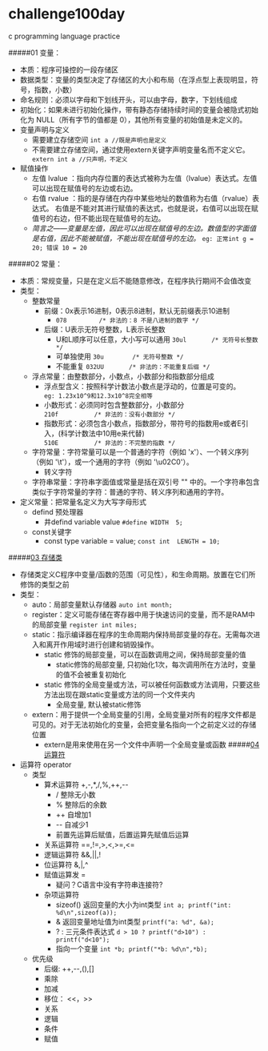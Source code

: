 # challenge100day
c programming language practice 

#####01 变量：
- 本质：程序可操控的一段存储区
- 数据类型：变量的类型决定了存储区的大小和布局（在浮点型上表现明显，符号，指数，小数）
- 命名规则：必须以字母和下划线开头，可以由字母，数字，下划线组成
- 初始化：如果未进行初始化操作，带有静态存储持续时间的变量会被隐式初始化为 NULL（所有字节的值都是 0），其他所有变量的初始值是未定义的。
- 变量声明与定义
    - 需要建立存储空间 ```int a //既是声明也是定义```
    - 不需要建立存储空间，通过使用extern关键字声明变量名而不定义它。 ``` extern int a //只声明，不定义```
- 赋值操作
    - 左值 lvalue ：指向内存位置的表达式被称为左值（lvalue）表达式。左值可以出现在赋值号的左边或右边。
    - 右值 rvalue ：指的是存储在内存中某些地址的数值称为右值（rvalue）表达式。
    右值是不能对其进行赋值的表达式，也就是说，右值可以出现在赋值号的右边，但不能出现在赋值号的左边。 
    - *简言之——变量是左值，因此可以出现在赋值号的左边。数值型的字面值是右值，因此不能被赋值，不能出现在赋值号的左边。*
    ```eg: 正常int g = 20; 错误 10 = 20 ```
    
#####02 常量：
- 本质：常规变量，只是在定义后不能随意修改，在程序执行期间不会值改变
- 类型：
    - 整数常量
        - 前缀：0x表示16进制，0表示8进制，默认无前缀表示10进制
            - ```078         /* 非法的：8 不是八进制的数字 */```
        - 后缀：U表示无符号整数，L表示长整数
            - U和L顺序可以任意，大小写可以通用 ```30ul       /* 无符号长整数 */```
            - 可单独使用 ```30u        /* 无符号整数 */```
            - 不能重复 ```032UU       /* 非法的：不能重复后缀 */```
    - 浮点常量：由整数部分，小数点，小数部分和指数部分组成
        - 浮点型含义：按照科学计数法小数点是浮动的，位置是可变的。    
        `eg: 1.23x10^9和12.3x10^8完全相等`
        - 小数形式：必须同时包含整数部分，小数部分    
        `210f          /* 非法的：没有小数部分 */`
        - 指数形式：必须包含小数点，指数部分，带符号的指数用e或者E引入，(科学计数法中10用e来代替)    
        `510E          /* 非法的：不完整的指数 */`
    - 字符常量：字符常量可以是一个普通的字符（例如 'x'）、一个转义序列（例如 '\t'），或一个通用的字符（例如 '\u02C0'）。
        - 转义字符
    - 字符串常量：字符串字面值或常量是括在双引号 "" 中的。一个字符串包含类似于字符常量的字符：普通的字符、转义序列和通用的字符。
- 定义常量：把常量名定义为大写字母形式
    - defind 预处理器
        - 井defind variable value `#define WIDTH  5;`
    - const关键字
        - const type variable = value; `const int  LENGTH = 10;`   
    
#####[03 存储类](http://www.runoob.com/cprogramming/c-storage-classes.html)
- 存储类定义C程序中变量/函数的范围（可见性），和生命周期。放置在它们所修饰的类型之前
- 类型：
    - auto：局部变量默认存储器 `auto int month;`  
    - register：定义可能存储在寄存器中用于快速访问的变量，而不是RAM中的局部变量 `register int miles;`
    - static：指示编译器在程序的生命周期内保持局部变量的存在。无需每次进入和离开作用域时进行创建和销毁操作。
        - static 修饰的局部变量，可以在函数调用之间，保持局部变量的值
            - static修饰的局部变量, 只初始化1次，每次调用所在方法时，变量的值不会被重复初始化
        - static 修饰的全局变量或方法，可以被任何函数或方法调用，只要这些方法出现在跟static变量或方法的同一个文件夹内
            - 全局变量, 默认被static修饰 
    - extern：用于提供一个全局变量的引用，全局变量对所有的程序文件都是可见的。对于无法初始化的变量，会把变量名指向一个之前定义过的存储位置
        - extern是用来使用在另一个文件中声明一个全局变量或函数
#####[04 运算符](http://www.runoob.com/cprogramming/c-operators.html)
- 运算符 operator
    - 类型
        - 算术运算符 +,-,*,/,%,++,--
            - / 整除无小数
            - % 整除后的余数
            - ++ 自增加1
            - -- 自减少1
            - 前置先运算后赋值，后置运算先赋值后运算
        - 关系运算符 ==,!=,>,<,>=,<=
        - 逻辑运算符 &&,||,!
        - 位运算符 &,|,^
        - 赋值运算发 = 
            - 疑问？C语言中没有字符串连接符?
        - 杂项运算符
            - sizeof() 返回变量的大小为int类型 `int a; printf("int: %d\n",sizeof(a));`
            - & 返回变量地址值为int类型  `printf("a: %d", &a);`
            - ? : 三元条件表达式 `d > 10 ? printf("d>10") : printf("d<10");`
            - 指向一个变量 `int *b; printf("*b: %d\n",*b);`
    - 优先级
        - 后缀: ++,--,(),[]
        - 乘除
        - 加减
        - 移位： <<，>>
        - 关系
        - 逻辑
        - 条件
        - 赋值
        